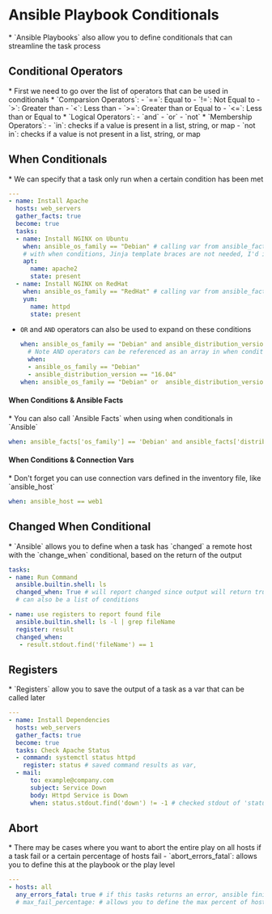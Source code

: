 <h1>Ansible Playbook Conditionals</h1>
* `Ansible Playbooks` also allow you to define conditionals that can streamline the task process

<h2>Conditional Operators</h2>
* First we need to go over the list of operators that can be used in conditionals
  * `Comparsion Operators`: 
    - `==`: Equal to
    - `!=`: Not Equal to
    - `>`: Greater than
    - `<`: Less than
    - `>=`: Greater than or Equal to
    - `<=`: Less than or Equal to
  * `Logical Operators`:
    - `and`
    - `or`
    - `not`
  * `Membership Operators`:
    - `in`: checks if a value is present in a list, string, or map
    - `not in`: checks if a value is not present in a list, string, or map
  
<h2>When Conditionals</h2>
* We can specify that a task only run when a certain condition has been met

  ```yml
  ---
  - name: Install Apache
    hosts: web_servers
    gather_facts: true
    become: true
    tasks:
    - name: Install NGINX on Ubuntu
      when: ansible_os_family == "Debian" # calling var from ansible_facts
      # with when conditions, Jinja template braces are not needed, I'd include it for clarity for other users though
      apt:
        name: apache2
        state: present
    - name: Install NGINX on RedHat
      when: ansible_os_family == "RedHat" # calling var from ansible_facts 
      yum:
        name: httpd
        state: present
  ```

* `OR` and `AND` operators can also be used to expand on these conditions
  
  ```yml
  when: ansible_os_family == "Debian" and ansible_distribution_version == "16.04"
    # Note AND operators can be referenced as an array in when conditions
    when:
    - ansible_os_family == "Debian"
    - ansible_distribution_version == "16.04"
  when: ansible_os_family == "Debian" or  ansible_distribution_version == "16.04"
  ```
<h4>When Conditions & Ansible Facts</h4>
* You can also call `Ansible Facts` when using when conditionals in `Ansible`
  
  ```yml
  when: ansible_facts['os_family'] == 'Debian' and ansible_facts['distribution_major_version'] == '18'
  ```

<h4>When Conditions & Connection Vars</h4>
* Don't forget you can use connection vars defined in the inventory file, like `ansible_host`

  ```yml
  when: ansible_host == web1
  ```

<h2>Changed When Conditional</h2>
* `Ansible` allows you to define when a task has `changed` a remote host with the `change_when` conditional, based on the return of the output
  
  ```yml
  tasks:
  - name: Run Command
    ansible.builtin.shell: ls
    changed_when: True # will report changed since output will return true
    # can also be a list of conditions

  - name: use registers to report found file
    ansible.builtin.shell: ls -l | grep fileName
    register: result
    changed_when:
     - result.stdout.find('fileName') == 1
  ```


<h2>Registers</h2>
* `Registers` allow you to save the output of a task as a var that can be called later

  ```yml
  ---
  - name: Install Dependencies
    hosts: web_servers
    gather_facts: true
    become: true
    tasks: Check Apache Status
    - command: systemctl status httpd 
      register: status # saved command results as var,
    - mail:
        to: example@company.com
        subject: Service Down
        body: Httpd Service is Down
        when: status.stdout.find('down') != -1 # checked stdout of 'status' then did a search using 'find' method for the string and returns its position, if not found it returns '-1' which translates to false
  ```

<h2>Abort</h2>
* There may be cases where you want to abort the entire play on all hosts if a task fail or a certain percentage of hosts fail
  - `abort_errors_fatal`: allows you to define this at the playbook or the play level

  ```yml
  ---
  - hosts: all
    any_errors_fatal: true # if this tasks returns an error, ansible finishes the fatal task and stops all subsequent tasks
    # max_fail_percentage: # allows you to define the max percent of hosts in a patch that can fail before being aborted, you can set to 0 for no failures
  ```
